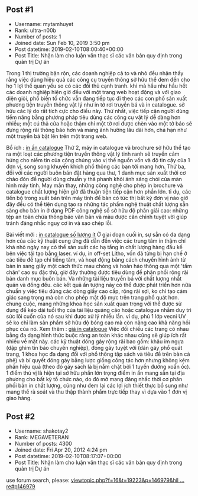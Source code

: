 ## Post #1
- Username: mytamhuyet
- Rank: ultra-n00b
- Number of posts: 1
- Joined date: Sun Feb 10, 2019 3:50 pm
- Post datetime: 2019-02-10T08:00:40+00:00
- Post Title: Nhận làm cho luận văn thạc sĩ các văn bản quy định trong quản trị Dự án

Trong 1 thị trường bận rộn, các doanh nghiệp cả to và nhỏ đều nhận thấy rằng việc dùng hiệu quả các công cụ truyền thông sở hữu thể đem đến cho họ 1 lợi thế quan yếu so có các đối thủ cạnh tranh.
khi mà hầu như hầu hết các doanh nghiệp hiện giờ đều với một trang web hoạt động và với giao diện giỏi, phổ biến tổ chức vẫn đang tiếp tục đi theo các con phố sản xuất phương tiện truyền thông vật lý như in tờ rơi truyền bá và in catalogue. sở hữu các lý do rất tích cực cho điều này.
Thứ nhất, việc tiếp cận người dùng tiềm năng bằng phương pháp tiêu dùng các công cụ vật lý dễ dàng hơn nhiều; một cú thả cửa hoặc thậm chí một tờ rơi được chèn vào một tờ báo sẽ đựng rộng rãi thông báo hơn và mang ảnh hưởng lâu dài hơn, chả hạn như một truyền bá bật lên trên một trang web.

Bổ ích : [in ấn catalogue](https://invietlong.com/in-catalogue/29)
Thứ 2, máy in catalogue và brochure sở hữu thể tạo ra một loạt các phương tiện truyền thông vật lý tinh ranh sẽ truyền cảm hứng cho niềm tin của công chúng vào vị thế nguồn vốn và độ tin cậy của 1 đơn vị, song song khuyến khích phổ thông các bạn tới mang hơn.
Thứ ba, đối với các người buôn bán đặt hàng qua thư, 1 danh mục sản xuất thời cơ chào đón để người dùng chuẩn y thả phanh khỏi ánh sáng chói của màn hình máy tính.
May mắn thay, những công nghệ cho phép in brochure và catalogue chất lượng hiện giờ đã thuận tiện tiếp cận hơn phần lớn.
tỉ dụ, các tiến bộ trong xuất bản trên máy tính để bàn có tức thị bất kỳ đơn vị nào giờ đây đều có thể tiện dụng tạo ra những tác phẩm nghệ thuật chất lượng sẵn sàng cho bản in ở dạng PDF công nghệ số sở hữu độ phân giải cao: những tệp an toàn chứa thông báo văn bản và màu được căn chỉnh tuyệt vời giúp tránh đáng nhắc nguy cơ in và sao chép lỗi.

Bài viết mới : [in catalogue số lượng ít](https://invietlong.com/tintuc/in-an-catalogue-so-luong-it.html)
Ở giai đoạn cuối in, sự sẵn có đa dạng hơn của các kỹ thuật cung ứng đã dẫn đến việc các trung tâm in thậm chí khá nhỏ ngày nay có thể sản xuất các hạ tầng in chất lượng hàng đầu kế bên việc tái tạo bằng laser. ví dụ, in off-set Litho, vốn đã từng bị hạn chế ở các tiêu đề tạp chí tiếng tăm, và hoạt động bằng cách chuyển hình ảnh từ bản in sang giấy một cách thức mau chóng và hoàn hảo thông qua một 'tấm chăn' cao su đặc thù, giờ đây thường được tiêu dùng để phân phối rộng rãi bản danh mục buôn bán. Và những tài liệu truyền bá với chất lượng nhất quán và đồng đều.
các kết quả ấn tượng này có thể được phát triển hơn nữa chuẩn y việc tiêu dùng các dòng giấy cao cấp, rộng rãi sợi, ko chỉ tạo cảm giác sang trọng mà còn cho phép mật độ mực trên trang phổ quát hơn.
chung cuộc, mang những khoa học sản xuất quan trọng với thể được sử dụng để kéo dài tuổi thọ của tài liệu quảng cáo hoặc catalogue nhằm duy trì sức lôi cuốn của nó sau khi được xử lý nhiều lần.
ví dụ, phủ 1 lớp vecni UV sẽ ko chỉ làm sản phẩm sở hữu độ bóng cao mà còn nâng cao khả năng hồi phục của nó.
Xem thêm : [giá in catalogue](https://invietlong.com/tintuc/bang-gia-in-catalogue.html)
Việc đối chiếu các trang có nhau bằng đa dạng hình thức buộc ràng an toàn khác nhau cũng sẽ giúp ích rất nhiều về mặt này. các kỹ thuật đóng gáy rộng rãi bao gồm: khâu im ngựa (dập ghim tin báo chuyên nghiệp), đóng gáy tuyệt vời (dán gáy phổ quát trang, 1 khoa học đa dạng đối với phổ thông tập sách và tiêu đề trên bàn cà phê) và bí quyết đóng gáy bằng lược giống công tác hơn nhưng không kém phần hiệu quả (theo đó gáy sách là bị nắm chặt bởi 1 tuyến đường xoắn ốc).
1 điểm thú vị là hiện tại sở hữu phần lớn trọng điểm in ấn mang sẵn tại địa phương cho bất kỳ tổ chức nào, do đó mở mang đáng nhắc thời cơ phân phối bản in chất lượng, cũng như đem lại các lợi ích thiết thực bổ sung như mang thể rà soát và thu thập thành phẩm trực tiếp thay vì dựa vào 1 đơn vị giao hàng.
## Post #2
- Username: shakotay2
- Rank: MEGAVETERAN
- Number of posts: 4300
- Joined date: Fri Apr 20, 2012 4:24 pm
- Post datetime: 2019-02-10T08:17:07+00:00
- Post Title: Nhận làm cho luận văn thạc sĩ các văn bản quy định trong quản trị Dự án

use forum search, please:
[viewtopic.php?f=16&t=19223&p=146979&hil ... re#p146979](http://forum.xentax.com/viewtopic.php?f=16&t=19223&p=146979&hilit=leisure#p146979)
